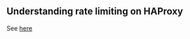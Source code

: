 ## Understanding rate limiting on HAProxy

See [here](https://medium.com/@already.late/understanding-rate-limiting-on-haproxy-b0cf500310b1)
